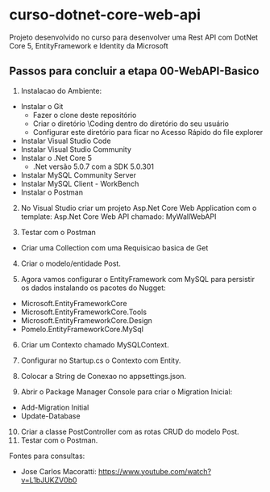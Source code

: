 
# curso-dotnet-core-web-api
Projeto desenvolvido no curso para desenvolver uma Rest API com DotNet Core 5, EntityFramework e Identity da Microsoft

## Passos para concluir a etapa 00-WebAPI-Basico
1) Instalacao do Ambiente:
- Instalar o Git
  * Fazer o clone deste repositório
  * Criar o diretório \Coding dentro do diretório do seu usuário
  * Configurar este diretório para ficar no Acesso Rápido do file explorer
- Instalar Visual Studio Code
- Instalar Visual Studio Community
- Instalar o .Net Core 5
  * .Net versão 5.0.7 com a SDK 5.0.301
- Instalar MySQL Community Server
- Instalar MySQL Client - WorkBench
- Instalar o Postman

2) No Visual Studio criar um projeto Asp.Net Core Web Application com o template: Asp.Net Core Web API chamado: MyWallWebAPI

3) Testar com o Postman
- Criar uma Collection com uma Requisicao basica de Get

4) Criar o modelo/entidade Post.

5) Agora vamos configurar o EntityFramework com MySQL para persistir os dados instalando os pacotes do Nugget:
- Microsoft.EntityFrameworkCore
- Microsoft.EntityFrameworkCore.Tools
- Microsoft.EntityFrameworkCore.Design
- Pomelo.EntityFrameworkCore.MySql

6) Criar um Contexto chamado MySQLContext.

7) Configurar no Startup.cs o Contexto com Entity.

8) Colocar a String de Conexao no appsettings.json.

9) Abrir o Package Manager Console para criar o Migration Inicial:
- Add-Migration Initial
- Update-Database

10) Criar a classe PostController com as rotas CRUD do modelo Post.
11) Testar com o Postman.

Fontes para consultas:
- Jose Carlos Macoratti: https://www.youtube.com/watch?v=L1bJUKZV0b0
